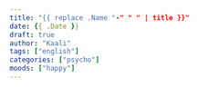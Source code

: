 ```yaml
---
title: "{{ replace .Name "-" " " | title }}"
date: {{ .Date }}
draft: true
author: "Kaali"
tags: ["english"]
categories: ["psycho"]
moods: ["happy"]
---
```

